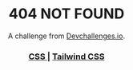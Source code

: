 <h1 align="center">404 NOT FOUND</h1>

<div align="center">
   A challenge from  <a href="http://devchallenges.io" target="_blank">Devchallenges.io</a>.
</div>

<div align="center">
  <h3>
    <a href="https://github.com/KhaoulaMerhab/404NotFound/tree/main/404NotFound-CSS">
      CSS
    </a>
    <span> | </span>
    <a href="https://github.com/KhaoulaMerhab/404NotFound/tree/main/404NotFound-tailwindCSS">
      Tailwind CSS
    </a>
  </h3>
</div>
